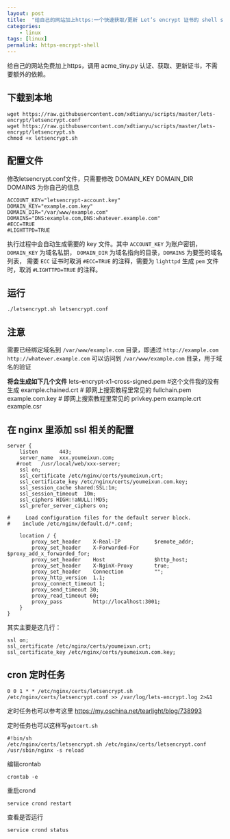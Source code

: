 ```yaml
---
layout: post
title:  "给自己的网站加上https:一个快速获取/更新 Let’s encrypt 证书的 shell script"
categories:
    - linux
tags: [linux]
permalink: https-encrypt-shell
---
```

给自己的网站免费加上https，调用 acme_tiny.py 认证、获取、更新证书，不需要额外的依赖。

## 下载到本地
```
wget https://raw.githubusercontent.com/xdtianyu/scripts/master/lets-encrypt/letsencrypt.conf
wget https://raw.githubusercontent.com/xdtianyu/scripts/master/lets-encrypt/letsencrypt.sh
chmod +x letsencrypt.sh    
```

## 配置文件
修改letsencrypt.conf文件，只需要修改 DOMAIN_KEY DOMAIN_DIR DOMAINS 为你自己的信息
```
ACCOUNT_KEY="letsencrypt-account.key"
DOMAIN_KEY="example.com.key"
DOMAIN_DIR="/var/www/example.com"
DOMAINS="DNS:example.com,DNS:whatever.example.com"
#ECC=TRUE
#LIGHTTPD=TRUE
```
执行过程中会自动生成需要的 key 文件。其中 `ACCOUNT_KEY` 为账户密钥， `DOMAIN_KEY` 为域名私钥， `DOMAIN_DIR` 为域名指向的目录，`DOMAINS` 为要签的域名列表， 需要 `ECC` 证书时取消 `#ECC=TRUE` 的注释，需要为 `lighttpd` 生成 `pem` 文件时，取消 `#LIGHTTPD=TRUE` 的注释。

## 运行
```
./letsencrypt.sh letsencrypt.conf
```

## 注意
需要已经绑定域名到 `/var/www/example.com` 目录，即通过 `http://example.com` `http://whatever.example.com` 可以访问到 `/var/www/example.com` 目录，用于域名的验证

**将会生成如下几个文件**
lets-encrypt-x1-cross-signed.pem  #这个文件我的没有生成
example.chained.crt          # 即网上搜索教程里常见的 fullchain.pem
example.com.key              # 即网上搜索教程里常见的 privkey.pem
example.crt
example.csr

## 在 nginx 里添加 ssl 相关的配置
```
server {
    listen       443;
    server_name  xxx.youmeixun.com;
   #root   /usr/local/web/xxx-server;
    ssl on;
    ssl_certificate /etc/nginx/certs/youmeixun.crt;
    ssl_certificate_key /etc/nginx/certs/youmeixun.com.key;
    ssl_session_cache shared:SSL:1m;
    ssl_session_timeout  10m;
    ssl_ciphers HIGH:!aNULL:!MD5;
    ssl_prefer_server_ciphers on;

#     Load configuration files for the default server block.
#    include /etc/nginx/default.d/*.conf;

    location / {
        proxy_set_header    X-Real-IP           $remote_addr;
        proxy_set_header    X-Forwarded-For     $proxy_add_x_forwarded_for;
        proxy_set_header    Host                $http_host;
        proxy_set_header    X-NginX-Proxy       true;
        proxy_set_header    Connection          "";
        proxy_http_version  1.1;
        proxy_connect_timeout 1;
        proxy_send_timeout 30;
        proxy_read_timeout 60;
        proxy_pass          http://localhost:3001;
    }
}
```
其实主要是这几行：
```
ssl on;
ssl_certificate /etc/nginx/certs/youmeixun.crt;
ssl_certificate_key /etc/nginx/certs/youmeixun.com.key;
```

## cron 定时任务
```
0 0 1 * * /etc/nginx/certs/letsencrypt.sh /etc/nginx/certs/letsencrypt.conf >> /var/log/lets-encrypt.log 2>&1
```

定时任务也可以参考这里
https://my.oschina.net/tearlight/blog/738993

定时任务也可以这样写`getcert.sh`
```
#!bin/sh
/etc/nginx/certs/letsencrypt.sh /etc/nginx/certs/letsencrypt.conf
/usr/sbin/nginx -s reload
```
编辑crontab
```
crontab -e
```

重启crond
```
service crond restart
```

查看是否运行
```
service crond status
```
